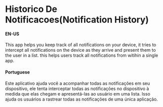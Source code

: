 # Historico De Notificacoes(Notification History)
#### EN-US
This app helps you keep track of all notifications on your device, it tries to intercept all notifications on the
device as they arrive and present them to the user in a list. this helps users track all notifications from witihin
a single app.

#### Portuguese
Este aplicativo ajuda você a acompanhar todas as notificações em seu dispositivo, ele tenta interceptar todas as 
notificações no dispositivo à medida que elas chegam e apresentá-las ao usuário em uma lista. Isso ajuda os usuários
a rastrear todas as notificações de uma única aplicação.
